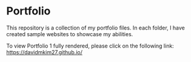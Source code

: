 # Portfolio
This repository is a collection of my portfolio files. In each folder, I have created sample websites to showcase my abilities.

To view Portfolio 1 fully rendered, please click on the following link: https://davidmkim27.github.io/ 

